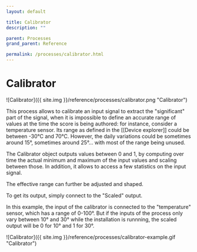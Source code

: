 ```yaml
---
layout: default

title: Calibrator
description: ""

parent: Processes
grand_parent: Reference

permalink: /processes/calibrator.html
---
```

# Calibrator

![Calibrator]({{ site.img }}/reference/processes/calibrator.png "Calibrator")

This process allows to calibrate an input signal to extract the "significant" part of the signal, when 
it is impossible to define an accurate range of values at the time the score is being authored: for instance, consider 
a temperature sensor. Its range as defined in the [[Device explorer]] could be between -30°C and 70°C. However, the daily variations 
could be sometimes around 15°, sometimes around 25°... with most of the range being unused.

The Calibrator object outputs values between 0 and 1, by computing over time the actual minimum and maximum of the input values and scaling between those.
In addition, it allows to access a few statistics on the input signal.

The effective range can further be adjusted and shaped.

To get its output, simply connect to the "Scaled" output.

In this example, the input of the calibrator is connected to the "temperature" sensor, which has a range of 0-100°.
But if the inputs of the process only vary between 10° and 30° while the installation is runnning, the scaled output will be 0 for 10° and 1 for 30°.

![Calibrator]({{ site.img }}/reference/processes/calibrator-example.gif "Calibrator")